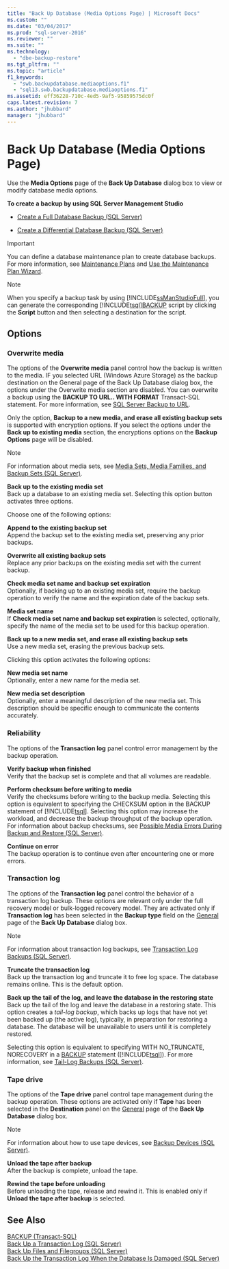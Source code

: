 ```yaml
---
title: "Back Up Database (Media Options Page) | Microsoft Docs"
ms.custom: ""
ms.date: "03/04/2017"
ms.prod: "sql-server-2016"
ms.reviewer: ""
ms.suite: ""
ms.technology: 
  - "dbe-backup-restore"
ms.tgt_pltfrm: ""
ms.topic: "article"
f1_keywords: 
  - "swb.backupdatabase.mediaoptions.f1"
  - "sql13.swb.backupdatabase.mediaoptions.f1"
ms.assetid: eff36228-710c-4ed5-9af5-95859575dc0f
caps.latest.revision: 7
ms.author: "jhubbard"
manager: "jhubbard"
---
```

# Back Up Database (Media Options Page)
  Use the  **Media Options** page of the **Back Up Database** dialog box to view or modify database media options.  
  
 **To create a backup by using SQL Server Management Studio**  
  
-   [Create a Full Database Backup &#40;SQL Server&#41;](../../relational-databases/backup-restore/create-a-full-database-backup-sql-server.md)  
  
-   [Create a Differential Database Backup &#40;SQL Server&#41;](../../relational-databases/backup-restore/create-a-differential-database-backup-sql-server.md)  
  
> [!IMPORTANT]  
>  You can define a database maintenance plan to create database backups. For more information, see [Maintenance Plans](../../relational-databases/maintenance-plans/maintenance-plans.md) and [Use the Maintenance Plan Wizard](../../relational-databases/maintenance-plans/use-the-maintenance-plan-wizard.md).  
  
> [!NOTE]  
>  When you specify a backup task by using [!INCLUDE[ssManStudioFull](../../a9notintoc/includes/ssmanstudiofull-md.md)], you can generate the corresponding [!INCLUDE[tsql](../../a9notintoc/includes/tsql-md.md)][BACKUP](../../t-sql/statements/backup-transact-sql.md) script by clicking the **Script** button and then selecting a destination for the script.  
  
## Options  
  
### Overwrite media  
 The options of the **Overwrite media** panel control how the backup is written to the media. IF you selected URL (Windows Azure Storage) as the backup destination on the General page of the Back Up Database dialog box, the options under the Overwrite media section are disabled. You can overwrite a backup using the **BACKUP TO URL.. WITH FORMAT** Transact-SQL statement. For more information, see [SQL Server Backup to URL](../../relational-databases/backup-restore/sql-server-backup-to-url.md).  
  
 Only the option, **Backup to a new media, and erase all existing backup sets** is supported with encryption options. If you select the options under the **Back up to existing media** section, the encryptions options on the **Backup Options** page will be disabled.  
  
> [!NOTE]  
>  For information about media sets, see [Media Sets, Media Families, and Backup Sets &#40;SQL Server&#41;](../../relational-databases/backup-restore/media-sets-media-families-and-backup-sets-sql-server.md).  
  
 **Back up to the existing media set**  
 Back up a database to an existing media set. Selecting this option button activates three options.  
  
 Choose one of the following options:  
  
 **Append to the existing backup set**  
 Append the backup set to the existing media set, preserving any prior backups.  
  
 **Overwrite all existing backup sets**  
 Replace any prior backups on the existing media set with the current backup.  
  
 **Check media set name and backup set expiration**  
 Optionally, if backing up to an existing media set, require the backup operation to verify the name and the expiration date of the backup sets.  
  
 **Media set name**  
 If **Check media set name and backup set expiration** is selected, optionally, specify the name of the media set to be used for this backup operation.  
  
 **Back up to a new media set, and erase all existing backup sets**  
 Use a new media set, erasing the previous backup sets.  
  
 Clicking this option activates the following options:  
  
 **New media set name**  
 Optionally, enter a new name for the media set.  
  
 **New media set description**  
 Optionally, enter a meaningful description of the new media set. This description should be specific enough to communicate the contents accurately.  
  
### Reliability  
 The options of the **Transaction log** panel control error management by the backup operation.  
  
 **Verify backup when finished**  
 Verify that the backup set is complete and that all volumes are readable.  
  
 **Perform checksum before writing to media**  
 Verify the checksums before writing to the backup media. Selecting this option is equivalent to specifying the CHECKSUM option in the BACKUP statement of [!INCLUDE[tsql](../../a9notintoc/includes/tsql-md.md)]. Selecting this option may increase the workload, and decrease the backup throughput of the backup operation. For information about backup checksums, see [Possible Media Errors During Backup and Restore &#40;SQL Server&#41;](../../relational-databases/backup-restore/possible-media-errors-during-backup-and-restore-sql-server.md).  
  
 **Continue on error**  
 The backup operation is to continue even after encountering one or more errors.  
  
### Transaction log  
 The options of the **Transaction log** panel control the behavior of a transaction log backup. These options are relevant only under the full recovery model or bulk-logged recovery model. They are activated only if **Transaction log** has been selected in the **Backup type** field on the [General](../../relational-databases/backup-restore/back-up-database-general-page.md) page of the **Back Up Database** dialog box.  
  
> [!NOTE]  
>  For information about transaction log backups, see [Transaction Log Backups &#40;SQL Server&#41;](../../relational-databases/backup-restore/transaction-log-backups-sql-server.md).  
  
 **Truncate the transaction log**  
 Back up the transaction log and truncate it to free log space. The database remains online. This is the default option.  
  
 **Back up the tail of the log, and leave the database in the restoring state**  
 Back up the tail of the log and leave the database in a restoring state. This option creates a *tail-log backup*, which backs up logs that have not yet been backed up (the active log), typically, in preparation for restoring a database. The database will be unavailable to users until it is completely restored.  
  
 Selecting this option is equivalent to specifying WITH NO_TRUNCATE, NORECOVERY in a [BACKUP](../../t-sql/statements/backup-transact-sql.md) statement ([!INCLUDE[tsql](../../a9notintoc/includes/tsql-md.md)]). For more information, see [Tail-Log Backups &#40;SQL Server&#41;](../../relational-databases/backup-restore/tail-log-backups-sql-server.md).  
  
### Tape drive  
 The options of the **Tape drive** panel control tape management during the backup operation. These options are activated only if **Tape** has been selected in the **Destination** panel on the [General](../../relational-databases/backup-restore/back-up-database-general-page.md) page of the **Back Up Database** dialog box.  
  
> [!NOTE]  
>  For information about how to use tape devices, see [Backup Devices &#40;SQL Server&#41;](../../relational-databases/backup-restore/backup-devices-sql-server.md).  
  
 **Unload the tape after backup**  
 After the backup is complete, unload the tape.  
  
 **Rewind the tape before unloading**  
 Before unloading the tape, release and rewind it. This is enabled only if **Unload the tape after backup** is selected.  
  
## See Also  
 [BACKUP &#40;Transact-SQL&#41;](../../t-sql/statements/backup-transact-sql.md)   
 [Back Up a Transaction Log &#40;SQL Server&#41;](../../relational-databases/backup-restore/back-up-a-transaction-log-sql-server.md)   
 [Back Up Files and Filegroups &#40;SQL Server&#41;](../../relational-databases/backup-restore/back-up-files-and-filegroups-sql-server.md)   
 [Back Up the Transaction Log When the Database Is Damaged &#40;SQL Server&#41;](../../relational-databases/backup-restore/back-up-the-transaction-log-when-the-database-is-damaged-sql-server.md)  
  
  